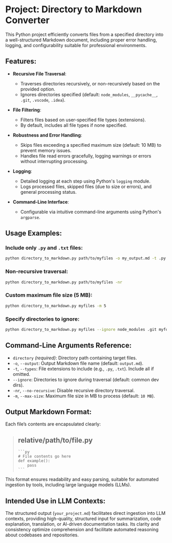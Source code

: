 # Project: Directory to Markdown Converter

This Python project efficiently converts files from a specified directory into a well-structured Markdown document, including proper error handling, logging, and configurability suitable for professional environments.

## Features:

- **Recursive File Traversal**:
  - Traverses directories recursively, or non-recursively based on the provided option.
  - Ignores directories specified (default: `node_modules`, `__pycache__`, `.git`, `.vscode`, `.idea`).

- **File Filtering**:
  - Filters files based on user-specified file types (extensions).
  - By default, includes all file types if none specified.

- **Robustness and Error Handling**:
  - Skips files exceeding a specified maximum size (default: 10 MB) to prevent memory issues.
  - Handles file read errors gracefully, logging warnings or errors without interrupting processing.

- **Logging**:
  - Detailed logging at each step using Python's `logging` module.
  - Logs processed files, skipped files (due to size or errors), and general processing status.

- **Command-Line Interface**:
  - Configurable via intuitive command-line arguments using Python's `argparse`.

## Usage Examples:

### Include only `.py` and `.txt` files:

```bash
python directory_to_markdown.py path/to/myfiles -o my_output.md -t .py .txt
```

### Non-recursive traversal:

```bash
python directory_to_markdown.py path/to/myfiles -nr
```

### Custom maximum file size (5 MB):

```bash
python directory_to_markdown.py myfiles -m 5
```

### Specify directories to ignore:

```bash
python directory_to_markdown.py myfiles --ignore node_modules .git myfolder
```

## Command-Line Arguments Reference:

- `directory` *(required)*: Directory path containing target files.
- `-o`, `--output`: Output Markdown file name (default: `output.md`).
- `-t`, `--types`: File extensions to include (e.g., `.py`, `.txt`). Include all if omitted.
- `--ignore`: Directories to ignore during traversal (default: common dev dirs).
- `-nr`, `--no-recursive`: Disable recursive directory traversal.
- `-m`, `--max-size`: Maximum file size in MB to process (default: `10 MB`).

## Output Markdown Format:

Each file’s contents are encapsulated clearly:

> ## relative/path/to/file.py
> 
>     ```py
>     # File contents go here
>     def example():
>         pass
>     ```

This format ensures readability and easy parsing, suitable for automated ingestion by tools, including large language models (LLMs).

## Intended Use in LLM Contexts:

The structured output (`your_project.md`) facilitates direct ingestion into LLM contexts, providing high-quality, structured input for summarization, code explanation, translation, or AI-driven documentation tasks. Its clarity and consistency optimize comprehension and facilitate automated reasoning about codebases and repositories.
